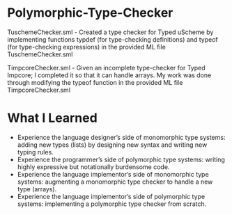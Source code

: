 # Polymorphic-Type-Checker

TuschemeChecker.sml - Created a type checker for Typed uScheme by implementing functions typdef (for type-checking definitions) and typeof (for type-checking expressions) in the provided ML file TuschemeChecker.sml

TimpcoreChecker.sml - Given an incomplete type-checker for Typed Impcore; I completed it so that it can handle arrays. My work was done through modifying the typeof function in the provided ML file TimpcoreChecker.sml

# What I Learned

* Experience the language designer’s side of monomorphic type systems: adding new types (lists) by designing new syntax and writing new typing rules.
* Experience the programmer’s side of polymorphic type systems: writing highly expressive but notationally burdensome code.
* Experience the language implementor’s side of monomorphic type systems: augmenting a monomorphic type checker to handle a new type (arrays).
* Experience the language implementor’s side of polymorphic type systems: implementing a polymorphic type checker from scratch.
